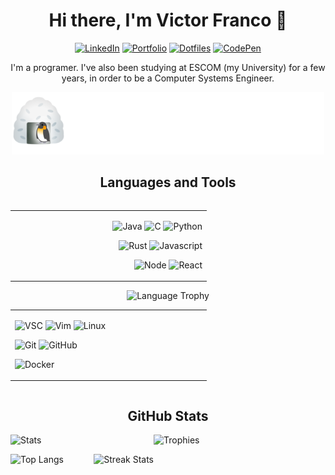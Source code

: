 <div align="center">

# Hi there, I'm Victor Franco :wave:
[![LinkedIn](https://img.shields.io/badge/LinkedIn-08529C?style=for-the-badge&logo=linkedin&logoColor=white)](https://www.linkedin.com/in/victor-franco-developer)
[![Portfolio](https://img.shields.io/badge/Portfolio-EBC554?style=for-the-badge)](https://victorfranco.sytes.net)
[![Dotfiles](https://img.shields.io/badge/Dotfiles-8C221B?style=for-the-badge)](https://github.com/VictorFranco/holy-grail)
[![CodePen](https://img.shields.io/badge/CodePen-336641?style=for-the-badge&logo=codepen&logoColor=white)](https://codepen.io/VictorFranco)

I'm a programer. I've also been studying at ESCOM (my University) for a few
years, in order to be a Computer Systems Engineer.

![Animation](animation.svg "I ❤️ LINUX")

## Languages and Tools

<table align="left">
<tr>
<td width="300" align="right">

![Java](https://img.shields.io/badge/java-EC1F24?style=for-the-badge&logo=openjdk&logoColor=white&labelColor=101010)
![C](https://img.shields.io/badge/c-004283?style=for-the-badge&logo=c&logoColor=white&labelColor=101010)
![Python](https://img.shields.io/badge/python-216094?style=for-the-badge&logo=python&logoColor=white&labelColor=101010)

![Rust](https://img.shields.io/badge/rust-E33616?style=for-the-badge&logo=rust&logoColor=white&labelColor=101010)
![Javascript](https://img.shields.io/badge/javascript-F7DF1E?style=for-the-badge&logo=javascript&logoColor=white&labelColor=101010)

![Node](https://img.shields.io/badge/node-026300?style=for-the-badge&logo=nodedotjs&logoColor=white&labelColor=101010)
![React](https://img.shields.io/badge/react-79D8F7?style=for-the-badge&logo=react&logoColor=white&labelColor=101010)

</td>
</tr>
</table>

<img alt="Language Trophy" width="130" height="165" src="https://github-profile-trophy.vercel.app/?username=VictorFranco&theme=gruvbox&row=1&column=1&title=MultiLanguage">

<table align="right">
<tr>
<td width="300">

![VSC](https://img.shields.io/badge/vsc-006EB0?style=for-the-badge&logo=visual-studio-code&logoColor=white&labelColor=101010)
![Vim](https://img.shields.io/badge/vim-019332?style=for-the-badge&logo=vim&logoColor=white&labelColor=101010)
![Linux](https://img.shields.io/badge/linux-2E3947?style=for-the-badge&logo=linux&logoColor=white&labelColor=101010)

![Git](https://img.shields.io/badge/git-DB492C?style=for-the-badge&logo=git&logoColor=white&labelColor=101010)
![GitHub](https://img.shields.io/badge/github-2E3947?style=for-the-badge&logo=github&logoColor=white&labelColor=101010)

![Docker](https://img.shields.io/badge/docker-1D63ED?style=for-the-badge&logo=docker&logoColor=white&labelColor=101010)

</td>
</tr>
</table>

<br clear="all">

</div>

<h2 align="center">GitHub Stats</h2>

![Stats](https://github-readme-stats.vercel.app/api?username=VictorFranco&show_icons=true&theme=dark)
<img alt="Trophies" align="right" width="275" height="195" src="https://github-profile-trophy.vercel.app/?username=VictorFranco&theme=gruvbox&row=1&column=2&margin-w=15&title=Commit,Repositories">

![Top Langs](https://github-readme-stats.vercel.app/api/top-langs/?username=VictorFranco&hide=Shell,CSS,HTML&layout=compact&theme=dark)
<img alt="Streak Stats" align="right" height="165" src="https://github-readme-streak-stats.herokuapp.com/?user=VictorFranco&theme=dark" />
